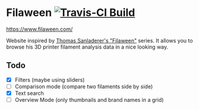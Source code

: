 # Filaween [![Travis-CI Build](https://api.travis-ci.com/hiwye/filaween.svg?token=sBsKksftidpKHDyje54n&branch=master)](https://travis-ci.com/hiwye/filaween)

https://www.filaween.com/

Website inspired by [Thomas Sanladerer's "Filaween"](https://www.youtube.com/watch?v=YcQHbaVeD7I&list=PLDJMid0lOOYl8TZJV9xHznKFq5yA5ZTi2) series.
It allows you to browse his 3D printer filament analysis data in a nice looking way.

## Todo
- [X] Filters (maybe using sliders)
- [ ] Comparison mode (compare two filaments side by side)
- [X] Text search
- [ ] Overview Mode (only thumbnails and brand names in a grid)
